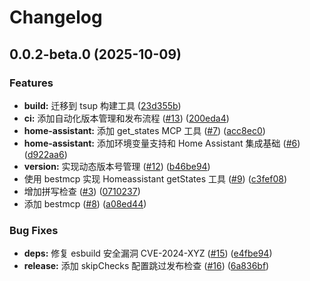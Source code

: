 # Changelog

## 0.0.2-beta.0 (2025-10-09)

### Features

* **build:** 迁移到 tsup 构建工具 ([23d355b](https://github.com/shenjingnan/home-mcp/commit/23d355b7003596ceed544ac47dca240728735673))
* **ci:** 添加自动化版本管理和发布流程 ([#13](https://github.com/shenjingnan/home-mcp/issues/13)) ([200eda4](https://github.com/shenjingnan/home-mcp/commit/200eda4f000c984c53265e7d890398e279f2de3a))
* **home-assistant:** 添加 get_states MCP 工具 ([#7](https://github.com/shenjingnan/home-mcp/issues/7)) ([acc8ec0](https://github.com/shenjingnan/home-mcp/commit/acc8ec0b8d4ef9f6ec2c66bdd0d0738ba5e74776))
* **home-assistant:** 添加环境变量支持和 Home Assistant 集成基础 ([#6](https://github.com/shenjingnan/home-mcp/issues/6)) ([d922aa6](https://github.com/shenjingnan/home-mcp/commit/d922aa60ac21df63f3ca72677a461d33837670fb))
* **version:** 实现动态版本号管理 ([#12](https://github.com/shenjingnan/home-mcp/issues/12)) ([b46be94](https://github.com/shenjingnan/home-mcp/commit/b46be948f6e01afd0543344fd545920090c855d4))
* 使用 bestmcp 实现 Homeassistant getStates 工具 ([#9](https://github.com/shenjingnan/home-mcp/issues/9)) ([c3fef08](https://github.com/shenjingnan/home-mcp/commit/c3fef08deb48c7d30f4a5d4ded1892c568a621ea))
* 增加拼写检查 ([#3](https://github.com/shenjingnan/home-mcp/issues/3)) ([0710237](https://github.com/shenjingnan/home-mcp/commit/071023763aa3833aaa38aad148f580f2d3568973))
* 添加 bestmcp ([#8](https://github.com/shenjingnan/home-mcp/issues/8)) ([a08ed44](https://github.com/shenjingnan/home-mcp/commit/a08ed4465527866781596a485c33015acb97eb31))

### Bug Fixes

* **deps:** 修复 esbuild 安全漏洞 CVE-2024-XYZ ([#15](https://github.com/shenjingnan/home-mcp/issues/15)) ([e4fbe94](https://github.com/shenjingnan/home-mcp/commit/e4fbe9403d216d86de57a643bf0d4b15cde3c72f))
* **release:** 添加 skipChecks 配置跳过发布检查 ([#16](https://github.com/shenjingnan/home-mcp/issues/16)) ([6a836bf](https://github.com/shenjingnan/home-mcp/commit/6a836bf840699ce2df995aa4c00784c4ebc33331))
